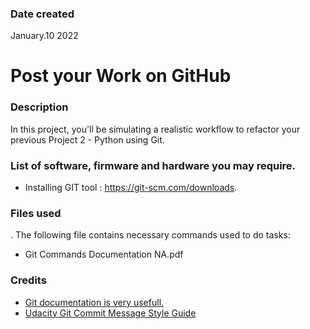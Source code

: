 ### Date created
January.10 2022
 
# Post your Work on GitHub

### Description
In this project, you'll be simulating a realistic workflow to refactor your previous Project 2 - Python using Git.

### List of software, firmware and hardware you may require.
* Installing GIT tool : https://git-scm.com/downloads.

### Files used
. The following file contains necessary commands used to do tasks:
   * Git Commands Documentation NA.pdf	

### Credits
* [Git documentation is very usefull.](https://git-scm.com/doc)
* [Udacity Git Commit Message Style Guide](https://udacity.github.io/git-styleguide/)
